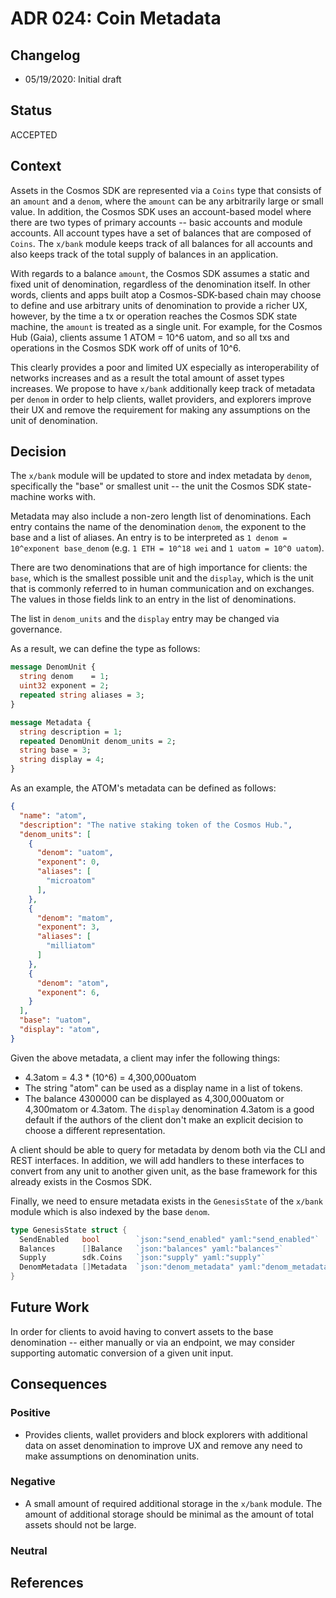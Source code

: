 # ADR 024: Coin Metadata

## Changelog

* 05/19/2020: Initial draft

## Status

ACCEPTED

## Context

Assets in the Cosmos SDK are represented via a `Coins` type that consists of an `amount` and a `denom`,
where the `amount` can be any arbitrarily large or small value. In addition, the Cosmos SDK uses an
account-based model where there are two types of primary accounts -- basic accounts and module accounts.
All account types have a set of balances that are composed of `Coins`. The `x/bank` module keeps
track of all balances for all accounts and also keeps track of the total supply of balances in an
application.

With regards to a balance `amount`, the Cosmos SDK assumes a static and fixed unit of denomination,
regardless of the denomination itself. In other words, clients and apps built atop a Cosmos-SDK-based
chain may choose to define and use arbitrary units of denomination to provide a richer UX, however, by
the time a tx or operation reaches the Cosmos SDK state machine, the `amount` is treated as a single
unit. For example, for the Cosmos Hub (Gaia), clients assume 1 ATOM = 10^6 uatom, and so all txs and
operations in the Cosmos SDK work off of units of 10^6.

This clearly provides a poor and limited UX especially as interoperability of networks increases and
as a result the total amount of asset types increases. We propose to have `x/bank` additionally keep
track of metadata per `denom` in order to help clients, wallet providers, and explorers improve their
UX and remove the requirement for making any assumptions on the unit of denomination.

## Decision

The `x/bank` module will be updated to store and index metadata by `denom`, specifically the "base" or
smallest unit -- the unit the Cosmos SDK state-machine works with.

Metadata may also include a non-zero length list of denominations. Each entry contains the name of
the denomination `denom`, the exponent to the base and a list of aliases. An entry is to be
interpreted as `1 denom = 10^exponent base_denom` (e.g. `1 ETH = 10^18 wei` and `1 uatom = 10^0 uatom`).

There are two denominations that are of high importance for clients: the `base`, which is the smallest
possible unit and the `display`, which is the unit that is commonly referred to in human communication
and on exchanges. The values in those fields link to an entry in the list of denominations.

The list in `denom_units` and the `display` entry may be changed via governance.

As a result, we can define the type as follows:

```protobuf
message DenomUnit {
  string denom    = 1;
  uint32 exponent = 2;  
  repeated string aliases = 3;
}

message Metadata {
  string description = 1;
  repeated DenomUnit denom_units = 2;
  string base = 3;
  string display = 4;
}
```

As an example, the ATOM's metadata can be defined as follows:

```json
{
  "name": "atom",
  "description": "The native staking token of the Cosmos Hub.",
  "denom_units": [
    {
      "denom": "uatom",
      "exponent": 0,
      "aliases": [
        "microatom"
      ],
    },
    {
      "denom": "matom",
      "exponent": 3,
      "aliases": [
        "milliatom"
      ]
    },
    {
      "denom": "atom",
      "exponent": 6,
    }
  ],
  "base": "uatom",
  "display": "atom",
}
```

Given the above metadata, a client may infer the following things:

* 4.3atom = 4.3 * (10^6) = 4,300,000uatom
* The string "atom" can be used as a display name in a list of tokens.
* The balance 4300000 can be displayed as 4,300,000uatom or 4,300matom or 4.3atom.
  The `display` denomination 4.3atom is a good default if the authors of the client don't make
  an explicit decision to choose a different representation.

A client should be able to query for metadata by denom both via the CLI and REST interfaces. In
addition, we will add handlers to these interfaces to convert from any unit to another given unit,
as the base framework for this already exists in the Cosmos SDK.

Finally, we need to ensure metadata exists in the `GenesisState` of the `x/bank` module which is also
indexed by the base `denom`.

```go
type GenesisState struct {
  SendEnabled   bool        `json:"send_enabled" yaml:"send_enabled"`
  Balances      []Balance   `json:"balances" yaml:"balances"`
  Supply        sdk.Coins   `json:"supply" yaml:"supply"`
  DenomMetadata []Metadata  `json:"denom_metadata" yaml:"denom_metadata"`
}
```

## Future Work

In order for clients to avoid having to convert assets to the base denomination -- either manually or
via an endpoint, we may consider supporting automatic conversion of a given unit input.

## Consequences

### Positive

* Provides clients, wallet providers and block explorers with additional data on
  asset denomination to improve UX and remove any need to make assumptions on
  denomination units.

### Negative

* A small amount of required additional storage in the `x/bank` module. The amount
  of additional storage should be minimal as the amount of total assets should not
  be large.

### Neutral

## References
